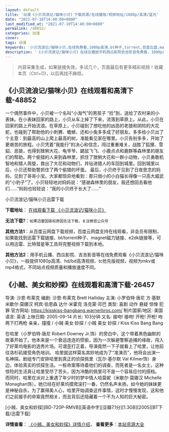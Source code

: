 ```yaml
---
layout: default
title: '动漫《小贝流浪记/猫咪小贝》下载资源/在线播放/视频地址/1080p/高清/蓝光'
date: "2021-07-10T14:40:00+0800"
last_modified_at: "2021-07-10T14:40:00+0800"
permalink: /48852/
categories: 动漫
cover:
tags: 动漫
keywords: '小贝流浪记/猫咪小贝,在线免费看,1080p高清,bt种子,torrent,百度云盘,magnet,磁力链,迅雷下载资源'
description: '《小贝流浪记/猫咪小贝》在线云播放手机西瓜影院吉吉影音免费看，1080p高清bd/hd未删减完整版和tc抢先枪版，mkv/mp4格式，附带bt/torrent种子、magnet/磁力链、百度云盘、网盘资源迅雷下载链接'
---
```


>内容采集生成，如果链接失效，多试几个，页面最后有更多精彩视频！收藏本页（Ctrl+D)，以后再找不麻烦。


## 《小贝流浪记/猫咪小贝》在线观看和高清下载-48852

一个偶然事件中，小贝被一个名叫“小淘气”的男孩子 “捡”到，送给了农村来的小表妹。在小表妹回家的路上，小贝从车上掉了下来，流落到草原上。从此，小贝在回家的路上开始流浪。在草原上，小贝碰到了想吃他的凶恶的老狼和阴险的大花蛇，也碰到了帮助他的小刺猬、蟾蜍、还和小兔多多成了好朋友。多多给小贝出了个主意：到最高的山上爬上最高的树，准能看见家在哪里。小贝告别多多，开始了更艰苦的旅程。小贝凭着“我能行”的决心和信念，闯过重重难关，战胜了狐狸、雪貂、恶狼，也得到猞猁大花、龟爷爷、鼯鼠飞飞、小鹿点点和鹿群等森林里的朋友们的帮助。两个偷猎的人来到森林里，抓住了猞猁大花和一群小动物，小贝勇敢机智地和猎人周旋，救出了大花和动物们，并钻进猎人的车回到城里。回到城里以后，小贝还帮助警抓住了两个偷猎的坏蛋。 最后，小贝终于见到了日夜思念的妈妈，见到了哥哥小宝。大家都惊异地看到：那只弱小的小白猫长得像一只高大威武的“小豹子”了。小贝轻轻地对妈妈说：“感谢森林里的朋友，我还想回去看他们……”妈妈也轻轻说：“我的小贝终于长大了……”


小贝流浪记/猫咪小贝迅雷下载

**下载地址**： [在线观看下载 《小贝流浪记/猫咪小贝》](https://www.993dy.com//vod-detail-id-4764.html) 


**无法下载?**：`如果迅雷因版权原因无法下载，关注微信公众号 `

**其他方法1**：从百度云网盘下载视频，百度云网盘支持在线观看，非会员有限制，如果能找到迅雷下载链接、bt/torrent种子、magnet磁力链接、e2dk链接等，可以用迅雷、比特彗星等工具将完整视频下载到本地。

**其他方法2**：用手机云播、西瓜影院、吉吉影音等在线免费观看《小贝流浪记/猫咪小贝》，一般提供1080p高清、hd/bd高清视频、tc抢先版视频，视频为mkv或mp4格式，不同站点视频质量和播放速度不同。


## 《小贼、美女和妙探》在线观看和高清下载-26457

导演: 沙恩·布莱克 编剧: 沙恩·布莱克 Brett Halliday 主演: 小罗伯特·唐尼 方·基默 米歇尔·莫娜汉 柯宾·伯恩森 达什·米霍克 洛克蒙·邓巴 类型: 喜剧 动作 悬疑 惊悚 犯罪 官方网站: https://kisskiss-bangbang.warnerbros.com/ 制片国家/地区: 美国 语言: 英语 上映日期: 2005-09-14 片长: 103分钟 又名: 接吻! 接吻! 开枪! 开枪! 吻两下打两枪 亲亲，撞撞 / 小贼·美女·妙探 / 小贼 美女 妙探 / Kiss Kiss Bang Bang

在哈里（小罗伯特·唐尼 Robert Downey Jr.饰）的旁白中，这个带着黑色幽默的故事开始了。他本来是一个衰运连连的惯偷，因为一次躲避警察追捕的缘故，闯入了好莱坞电影的选秀片场。可谓歪打正着，导演竟然一下子就看上了哈里，让他前往洛杉矶接受角色培训。 哈里就这样莫名其妙地成为了“准演员”，他将会出演一名神探。剧组专门安排哈里到真正的侦探佩里（瓦尔·基尔默 Val Kilmer饰）身边，体验真实的侦探生活。一桩命案等待着他们的调查，而死者是一名女士。这种惊险的生活真让哈里受尽了苦头，因为冷酷的佩里可不是一个容易应付的搭档。 而同时，哈里在派对上重遇了年少时的梦中情人哈莫妮（米歇尔·莫娜汉 Michelle Monaghan饰）。她已经在好莱坞摸爬滚打一番，仍然名声未扬，如今她的妹妹更是神秘自杀。为了赢得美人心，哈里开始调查这件事情，这时才慢慢发现，这和他们之前接手的命案竟然相关，而且背后还隐藏着一个不为人知的巨大秘密。


[小贼、美女和妙探][BD-720P-RMVB][英语中字][豆瓣7.1分][1.3GB][2005][BT下载/迅雷下载]

**详情查看**： [《小贼、美女和妙探》详情介绍](/movie/26457/)， **查看更多**：[本站资源大全](/movie/t/all/)

